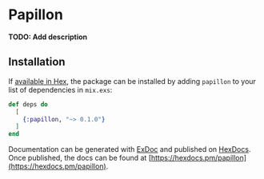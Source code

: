 # Papillon

**TODO: Add description**

## Installation

If [available in Hex](https://hex.pm/docs/publish), the package can be installed
by adding `papillon` to your list of dependencies in `mix.exs`:

```elixir
def deps do
  [
    {:papillon, "~> 0.1.0"}
  ]
end
```

Documentation can be generated with [ExDoc](https://github.com/elixir-lang/ex_doc)
and published on [HexDocs](https://hexdocs.pm). Once published, the docs can
be found at [https://hexdocs.pm/papillon](https://hexdocs.pm/papillon).

